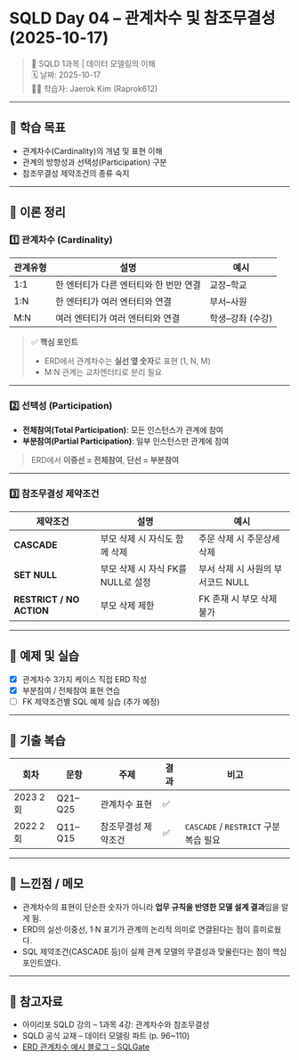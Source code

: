# SQLD Day 04 – 관계차수 및 참조무결성 (2025-10-17)
> 📘 SQLD 1과목 | 데이터 모델링의 이해  
> 🗓 날짜: 2025-10-17  
> 🧑‍💻 학습자: Jaerok Kim (Raprok612)

---

## 🎯 학습 목표
- 관계차수(Cardinality)의 개념 및 표현 이해  
- 관계의 방향성과 선택성(Participation) 구분  
- 참조무결성 제약조건의 종류 숙지  

---

## 🧠 이론 정리

### 1️⃣ 관계차수 (Cardinality)
| 관계유형 | 설명 | 예시 |
|-----------|------|------|
| 1:1 | 한 엔터티가 다른 엔터티와 한 번만 연결 | 교장–학교 |
| 1:N | 한 엔터티가 여러 엔터티와 연결 | 부서–사원 |
| M:N | 여러 엔터티가 여러 엔터티와 연결 | 학생–강좌 (수강) |

> ✅ **핵심 포인트**  
> - ERD에서 관계차수는 **실선 옆 숫자**로 표현 (1, N, M)  
> - M:N 관계는 교차엔터티로 분리 필요

---

### 2️⃣ 선택성 (Participation)
- **전체참여(Total Participation)**: 모든 인스턴스가 관계에 참여  
- **부분참여(Partial Participation)**: 일부 인스턴스만 관계에 참여  
> ERD에서 **이중선 = 전체참여**, **단선 = 부분참여**

---

### 3️⃣ 참조무결성 제약조건
| 제약조건 | 설명 | 예시 |
|-----------|------|------|
| **CASCADE** | 부모 삭제 시 자식도 함께 삭제 | 주문 삭제 시 주문상세 삭제 |
| **SET NULL** | 부모 삭제 시 자식 FK를 NULL로 설정 | 부서 삭제 시 사원의 부서코드 NULL |
| **RESTRICT / NO ACTION** | 부모 삭제 제한 | FK 존재 시 부모 삭제 불가 |

---

## 🧮 예제 및 실습
- [x] 관계차수 3가지 케이스 직접 ERD 작성  
- [x] 부분참여 / 전체참여 표현 연습  
- [ ] FK 제약조건별 SQL 예제 실습 (추가 예정)

---

## 🧾 기출 복습
| 회차 | 문항 | 주제 | 결과 | 비고 |
|------|------|------|------|------|
| 2023 2회 | Q21–Q25 | 관계차수 표현 | ✅ |  |
| 2022 2회 | Q11–Q15 | 참조무결성 제약조건 | ✅ | `CASCADE` / `RESTRICT` 구분 복습 필요 |

---

## 💬 느낀점 / 메모
- 관계차수의 표현이 단순한 숫자가 아니라 **업무 규칙을 반영한 모델 설계 결과**임을 알게 됨.  
- ERD의 실선·이중선, 1·N 표기가 관계의 논리적 의미로 연결된다는 점이 흥미로웠다.  
- SQL 제약조건(CASCADE 등)이 실제 관계 모델의 무결성과 맞물린다는 점이 핵심 포인트였다.

---

## 🔗 참고자료
- 아이리포 SQLD 강의 – 1과목 4강: 관계차수와 참조무결성  
- SQLD 공식 교재 – 데이터 모델링 파트 (p. 96~110)  
- [ERD 관계차수 예시 블로그 – SQLGate](https://www.sqlgate.com/blog/cardinality-relationship/)
